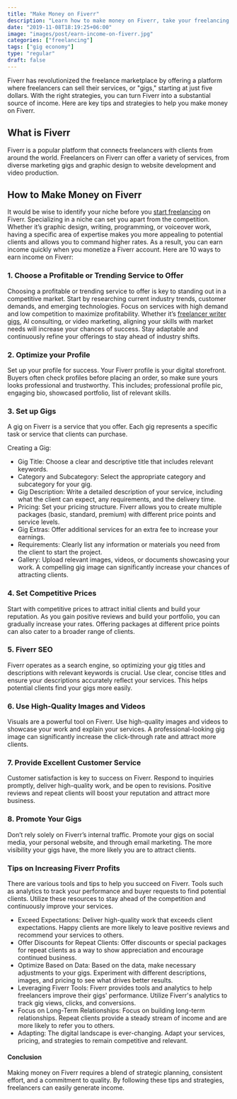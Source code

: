 ```yaml
---
title: "Make Money on Fiverr"
description: "Learn how to make money on Fiverr, take your freelancing earnings to the next level. Find benefits and challenges of earning on the platform."
date: "2019-11-08T18:19:25+06:00"
image: "images/post/earn-income-on-fiverr.jpg"
categories: ["freelancing"]
tags: ["gig economy"]
type: "regular"
draft: false
---
```


Fiverr has revolutionized the freelance marketplace by offering a platform where freelancers can sell their services, or "gigs," starting at just five dollars. With the right strategies, you can turn Fiverr into a substantial source of income. Here are key tips and strategies to help you make money on Fiverr.

## What is Fiverr

Fiverr is a popular platform that connects freelancers with clients from around the world. Freelancers on Fiverr can offer a variety of services, from diverse marketing gigs and graphic design to website development and video production.

## How to Make Money on Fiverr

It would be wise to identify your niche before you [start freelancing](/blog/how-to-start-freelancing/) on Fiverr. Specializing in a niche can set you apart from the competition. Whether it’s graphic design, writing, programming, or voiceover work, having a specific area of expertise makes you more appealing to potential clients and allows you to command higher rates. As a result, you can earn income quickly when you monetize a Fiverr account. Here are 10 ways to earn income on Fiverr:

### 1. Choose a Profitable or Trending Service to Offer

Choosing a profitable or trending service to offer is key to standing out in a competitive market. Start by researching current industry trends, customer demands, and emerging technologies. Focus on services with high demand and low competition to maximize profitability. Whether it’s [freelancer writer gigs](/blog/find-freelance-writing-gigs/), AI consulting, or video marketing, aligning your skills with market needs will increase your chances of success. Stay adaptable and continuously refine your offerings to stay ahead of industry shifts.

### 2. Optimize your Profile

Set up your profile for success. Your Fiverr profile is your digital storefront. Buyers often check profiles before placing an order, so make sure yours looks professional and trustworthy. This includes; professional profile pic, engaging bio, showcased portfolio, list of relevant skills.

### 3. Set up Gigs

A gig on Fiverr is a service that you offer. Each gig represents a specific task or service that clients can purchase.

Creating a Gig:

- Gig Title: Choose a clear and descriptive title that includes relevant keywords.
- Category and Subcategory: Select the appropriate category and subcategory for your gig.
- Gig Description: Write a detailed description of your service, including what the client can expect, any requirements, and the delivery time.
- Pricing: Set your pricing structure. Fiverr allows you to create multiple packages (basic, standard, premium) with different price points and service levels.
- Gig Extras: Offer additional services for an extra fee to increase your earnings.
- Requirements: Clearly list any information or materials you need from the client to start the project.
- Gallery: Upload relevant images, videos, or documents showcasing your work. A compelling gig image can significantly increase your chances of attracting clients.

### 4. Set Competitive Prices

Start with competitive prices to attract initial clients and build your reputation. As you gain positive reviews and build your portfolio, you can gradually increase your rates. Offering packages at different price points can also cater to a broader range of clients.

### 5. Fiverr SEO

Fiverr operates as a search engine, so optimizing your gig titles and descriptions with relevant keywords is crucial. Use clear, concise titles and ensure your descriptions accurately reflect your services. This helps potential clients find your gigs more easily.

### 6. Use High-Quality Images and Videos

Visuals are a powerful tool on Fiverr. Use high-quality images and videos to showcase your work and explain your services. A professional-looking gig image can significantly increase the click-through rate and attract more clients.

### 7. Provide Excellent Customer Service

Customer satisfaction is key to success on Fiverr. Respond to inquiries promptly, deliver high-quality work, and be open to revisions. Positive reviews and repeat clients will boost your reputation and attract more business.

### 8. Promote Your Gigs

Don’t rely solely on Fiverr’s internal traffic. Promote your gigs on social media, your personal website, and through email marketing. The more visibility your gigs have, the more likely you are to attract clients.

### Tips on Increasing Fiverr Profits

There are various tools and tips to help you succeed on Fiverr. Tools such as analytics to track your performance and buyer requests to find potential clients. Utilize these resources to stay ahead of the competition and continuously improve your services.

- Exceed Expectations: Deliver high-quality work that exceeds client expectations. Happy clients are more likely to leave positive reviews and recommend your services to others.
- Offer Discounts for Repeat Clients: Offer discounts or special packages for repeat clients as a way to show appreciation and encourage continued business.
- Optimize Based on Data: Based on the data, make necessary adjustments to your gigs. Experiment with different descriptions, images, and pricing to see what drives better results.
- Leveraging Fiverr Tools: Fiverr provides tools and analytics to help freelancers improve their gigs' performance. Utilize Fiverr's analytics to track gig views, clicks, and conversions.
- Focus on Long-Term Relationships: Focus on building long-term relationships. Repeat clients provide a steady stream of income and are more likely to refer you to others.
- Adapting: The digital landscape is ever-changing. Adapt your services, pricing, and strategies to remain competitive and relevant.

#### Conclusion

Making money on Fiverr requires a blend of strategic planning, consistent effort, and a commitment to quality. By following these tips and strategies, freelancers can easily generate income.
